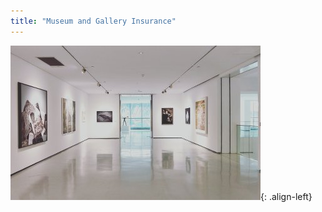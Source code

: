 ```yaml
---
title: "Museum and Gallery Insurance"
---
```


![image-left](/assets/images/reinsurance/museums.jpg){: .align-left}
